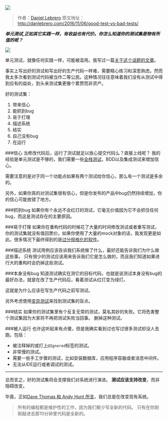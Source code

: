 ![](http://upload-images.jianshu.io/upload_images/2453618-1c1c36f6e583595f.png?imageMogr2/auto-orient/strip%7CimageView2/2/w/1240)
>作者：[Daniel Lebrero](http://danlebrero.com/)
原文地址：http://danlebrero.com/2016/11/06/good-test-vs-bad-tests/

**_单元测试,正如其它实践一样，有收益也有代价。你怎么知道你的测试集是物有所值的呢？_**

![](http://upload-images.jianshu.io/upload_images/2453618-d95f060cf676182d.png?imageMogr2/auto-orient/strip%7CimageView2/2/w/1240)

单元测试，就像任何实践一样，可能被滥用。我写过一篇[关于这个话题的文章](http://www.jianshu.com/p/34a55517bcc1)。

事实上写出好的测试和写出好的生产代码一样难，需要精心练习和深思熟虑。然而我太多次看到测试代码被当作二等公民。这种情况往往意味着我们没有从测试中得到应有的益处，到头来测试集更像个累赘而非资产。

好的测试集：
1. 带来信心
2. 能抓到bug
3. 易于打理
4. 描述系统
5. 结实
6. 自己没有bug
7. 在运行

###信心
当修改代码后，运行了测试就足以放心提交代码么？直接上线呢？
我的经验是单元测试是不够的，我们需要一些[全栈测试](http://martinfowler.com/bliki/BroadStackTest.html)，BDD以及集成测试来增加信心。

需要注意的是对于同一个功能点如果有两个测试给你信心，那么有一个测试是多余的。

另外，如果你真的对测试集很有信心，但是你发布的产品中bug仍然持续增加，你的信心可能放错了地方。

###抓到bug
如果你有个永远不会红灯的测试，它毫无价值因为它不会抓住任何bug，而这是测试存在的主要原因。

###易于打理
如果你在重构代码的时候花了大量的时间修改测试或者重写测试，你的测试集就没有值回票价。如果你使用了大量的mock对象的话，我发现更是如此。很多情况下最终得到的是[过分规格化的软件](http://xunitpatterns.com/Fragile%20Test.html#Overspecified%20Software)。

###描述系统
测试用例应该告诉我们系统做了什么，最好还能告诉我们为什么做这些事。
只有很少的测试应该用来告诉我们它是怎么做的，而且我们知道如果进行大的重构时会扔掉这些测试。

###本身没有bug
知道测试确实在测它的目标代码，也就是说测试本身没有bug的最好办法，就是在改了生产代码后，看着测试从红灯变为绿灯。

这就是为什么应该在写生产代码之前写测试。

另外考虑使用[变异测试](http://pitest.org/)来找到测试集的盲点。

###结实
如果你的测试集里有个反复无常的测试，莫名其妙的失败。它将危害整个测试集因为大家将不再把测试失败当回事。
删掉这种测试。

###被人运行
也许这听起来有点傻，但是我确实看到过也写过很多测试却没人去跑。包括：
- 被注释掉的或打上`@Ignored`标签的测试。
- 非常慢的测试。
- 需要一些手工步骤的测试，比如安装数据库，应用程序容器或者消息中间件。
- 无法从IDE运行或者调试的测试。
---
总而言之，好的测试集将会支撑我们对系统进行演进。
**测试应该支持改变**，而非阻碍改变。

毕竟，正如[Dave Thomas 和 Andy Hunt 所言](http://www.artima.com/intv/dry.html)，我们总是在改变现有系统。
>所有的编程都是维护性的工作，因为我们极少写全新的代码。
只有在你刚刚敲进去那10分钟里代码是全新的。
